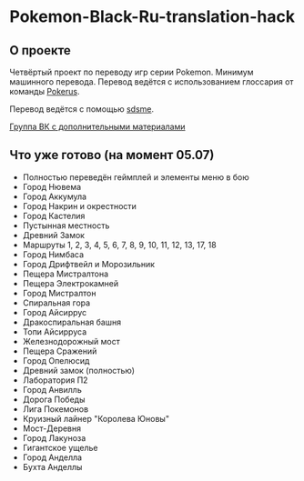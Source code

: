 # Pokemon-Black-Ru-translation-hack

## О проекте
Четвёртый проект по переводу игр серии Pokemon. Минимум машинного перевода. Перевод ведётся с использованием глоссария от команды [Pokerus](https://pokerus.ru).

Перевод ведётся с помощью [sdsme](https://github.com/Skareeg/SDSME).

[Группа ВК с дополнительными материалами](https://vk.com/pojirianets)
## Что уже готово (на момент 05.07)
- Полностью переведён геймплей и элементы меню в бою
- Город Нювема
- Город Аккумула
- Город Накрин и окрестности
- Город Кастелия
- Пустынная местность
- Древний Замок
- Маршруты 1, 2, 3, 4, 5, 6, 7, 8, 9, 10, 11, 12, 13, 17, 18
- Город Нимбаса
- Город Дрифтвейл и Морозильник
- Пещера Мистралтона
- Пещера Электрокамней
- Город Мистралтон
- Спиральная гора
- Город Айсиррус
- Дракоспиральная башня
- Топи Айсирруса
- Железнодорожный мост
- Пещера Сражений
- Город Опелюсид
- Древний замок (полностью)
- Лаборатория П2
- Город Анвилль
- Дорога Победы
- Лига Покемонов
- Круизный лайнер "Королева Юновы"
- Мост-Деревня
- Город Лакуноза
- Гигантское ущелье
- Город Анделла
- Бухта Анделлы
